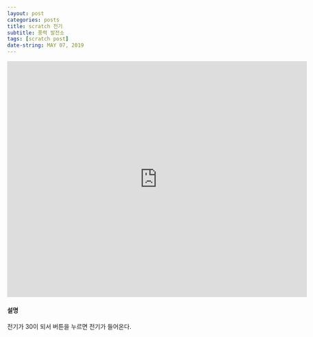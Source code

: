 ```yaml
---
layout: post
categories: posts
title: scratch 전기
subtitle: 풍력 발전소
tags: [scratch post]
date-string: MAY 07, 2019
---
```


<iframe src="https://jamesbmadden.github.io/scratch-silicon/#409476252" allowtransparency="true" width="700" height="550" frameborder="0" scrolling="no" allowfullscreen></iframe>

#### 설명
전기가 30이 되서 버튼을 누르면 전기가 들어온다.
